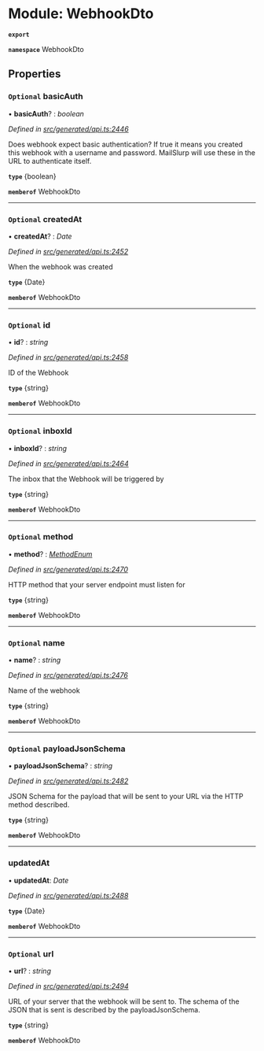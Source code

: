 # Module: WebhookDto

**`export`** 

**`namespace`** WebhookDto

## Properties

### `Optional` basicAuth

• **basicAuth**? : *boolean*

*Defined in [src/generated/api.ts:2446](https://github.com/mailslurp/mailslurp-client-ts-js/blob/507ad2d/src/generated/api.ts#L2446)*

Does webhook expect basic authentication? If true it means you created this webhook with a username and password. MailSlurp will use these in the URL to authenticate itself.

**`type`** {boolean}

**`memberof`** WebhookDto

___

### `Optional` createdAt

• **createdAt**? : *Date*

*Defined in [src/generated/api.ts:2452](https://github.com/mailslurp/mailslurp-client-ts-js/blob/507ad2d/src/generated/api.ts#L2452)*

When the webhook was created

**`type`** {Date}

**`memberof`** WebhookDto

___

### `Optional` id

• **id**? : *string*

*Defined in [src/generated/api.ts:2458](https://github.com/mailslurp/mailslurp-client-ts-js/blob/507ad2d/src/generated/api.ts#L2458)*

ID of the Webhook

**`type`** {string}

**`memberof`** WebhookDto

___

### `Optional` inboxId

• **inboxId**? : *string*

*Defined in [src/generated/api.ts:2464](https://github.com/mailslurp/mailslurp-client-ts-js/blob/507ad2d/src/generated/api.ts#L2464)*

The inbox that the Webhook will be triggered by

**`type`** {string}

**`memberof`** WebhookDto

___

### `Optional` method

• **method**? : *[MethodEnum](../enums/_generated_api_.webhookdto.methodenum.md)*

*Defined in [src/generated/api.ts:2470](https://github.com/mailslurp/mailslurp-client-ts-js/blob/507ad2d/src/generated/api.ts#L2470)*

HTTP method that your server endpoint must listen for

**`type`** {string}

**`memberof`** WebhookDto

___

### `Optional` name

• **name**? : *string*

*Defined in [src/generated/api.ts:2476](https://github.com/mailslurp/mailslurp-client-ts-js/blob/507ad2d/src/generated/api.ts#L2476)*

Name of the webhook

**`type`** {string}

**`memberof`** WebhookDto

___

### `Optional` payloadJsonSchema

• **payloadJsonSchema**? : *string*

*Defined in [src/generated/api.ts:2482](https://github.com/mailslurp/mailslurp-client-ts-js/blob/507ad2d/src/generated/api.ts#L2482)*

JSON Schema for the payload that will be sent to your URL via the HTTP method described.

**`type`** {string}

**`memberof`** WebhookDto

___

###  updatedAt

• **updatedAt**: *Date*

*Defined in [src/generated/api.ts:2488](https://github.com/mailslurp/mailslurp-client-ts-js/blob/507ad2d/src/generated/api.ts#L2488)*

**`type`** {Date}

**`memberof`** WebhookDto

___

### `Optional` url

• **url**? : *string*

*Defined in [src/generated/api.ts:2494](https://github.com/mailslurp/mailslurp-client-ts-js/blob/507ad2d/src/generated/api.ts#L2494)*

URL of your server that the webhook will be sent to. The schema of the JSON that is sent is described by the payloadJsonSchema.

**`type`** {string}

**`memberof`** WebhookDto

